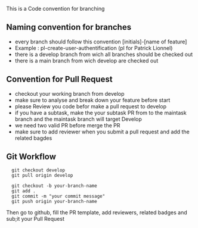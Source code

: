 This is a Code convention for branching 


## Naming convention for branches 
  - every branch should follow this convention [initials]-[name of feature]
  - Example : pl-create-user-authentification  (pl for Patrick Lionnel)
  - there is a develop branch from wich all branches should be checked out 
  - there is a main branch from wich develop are checked out

## Convention for Pull Request 

  - checkout your working branch from develop 
  - make sure to analyse and break down your feature before start 
  - please Review you code befor make a pull request to develop 
  - if you have a subtask, make the your subtask PR from to the maintask branch  and the maintask branch will target Develop 
  - we need two valid PR before merge the PR 
  - make sure to add reviewer when you submit a pull request and add the related bagdes


## Git Workflow 

```shell 
  git checkout develop
  git pull origin develop 
  
  git checkout -b your-branch-name
  git add . 
  git commit -m "your commit message" 
  git push origin your-branch-name 
 ```
 
 Then go to github, fill the PR template, add reviewers, related badges and sub;it your Pull Request